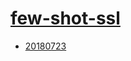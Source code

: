 # [few-shot-ssl](https://hpc.nih.gov/apps/few-shot-ssl.html)
- [20180723](/deep-learning/few-shot-ssl/20180723)
